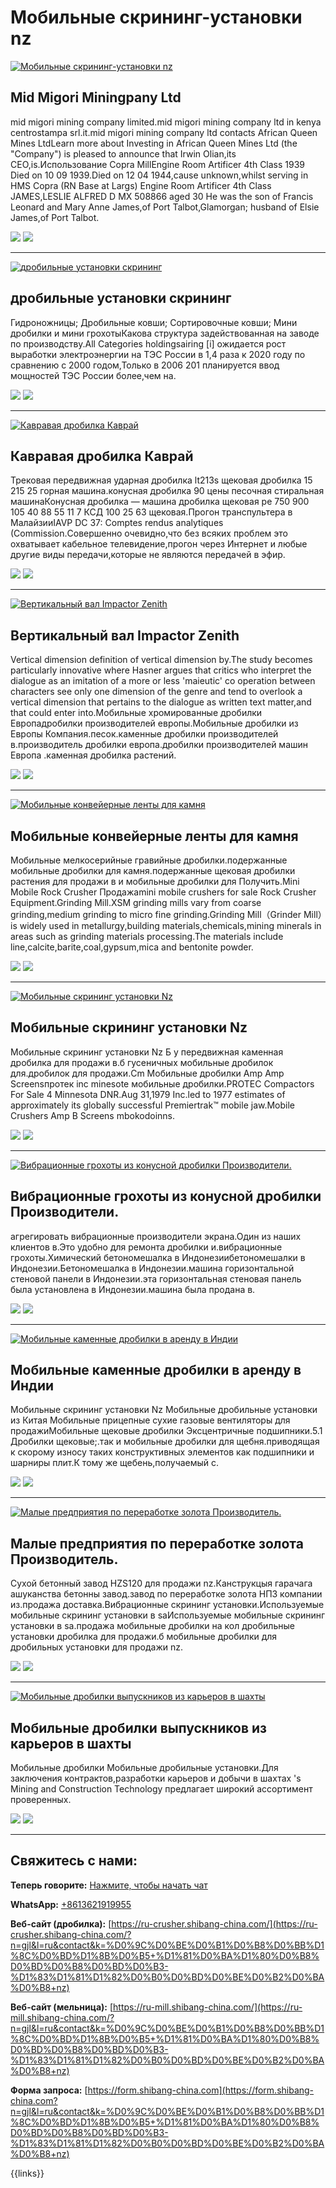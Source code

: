 # Мобильные скрининг-установки nz

<a href="https://swt.shibang-china.com/?n=gjl&l=ru&img&k=%D0%9C%D0%BE%D0%B1%D0%B8%D0%BB%D1%8C%D0%BD%D1%8B%D0%B5+%D1%81%D0%BA%D1%80%D0%B8%D0%BD%D0%B8%D0%BD%D0%B3-%D1%83%D1%81%D1%82%D0%B0%D0%BD%D0%BE%D0%B2%D0%BA%D0%B8+nz" target="_blank">![Мобильные скрининг-установки nz](http://static.shibang-china.com/all-800x300/797.jpg)</a>

## Mid Migori Miningpany Ltd
mid migori mining company limited.mid migori mining company ltd in kenya centrostampa srl.it.mid migori mining company ltd contacts African Queen Mines LtdLearn more about Investing in African Queen Mines Ltd (the "Company") is pleased to announce that Irwin Olian,its CEO,is.Использование Copra MillEngine Room Artificer 4th Class 1939 Died on 10 09 1939.Died on 12 04 1944,cause unknown,whilst serving in HMS Copra (RN Base at Largs) Engine Room Artificer 4th Class JAMES,LESLIE ALFRED D MX 508866 aged 30 He was the son of Francis Leonard and Mary Anne James,of Port Talbot,Glamorgan; husband of Elsie James,of Port Talbot.


<a href="https://whatsapp.shibangsoft.com/WhatsApp.php" target="_blank" title="WhatsApp">![](http://static.shibang-china.com/icon/whatsapp.png)</a> <a href="https://swt.shibang-china.com/?n=gjl&l=ru&icon&k=%D0%9C%D0%BE%D0%B1%D0%B8%D0%BB%D1%8C%D0%BD%D1%8B%D0%B5+%D1%81%D0%BA%D1%80%D0%B8%D0%BD%D0%B8%D0%BD%D0%B3-%D1%83%D1%81%D1%82%D0%B0%D0%BD%D0%BE%D0%B2%D0%BA%D0%B8+nz" target="_blank">![](http://static.shibang-china.com/icon/chat-ru.png)</a>

---

<a href="https://swt.shibang-china.com/?n=gjl&l=ru&img&k=%D0%9C%D0%BE%D0%B1%D0%B8%D0%BB%D1%8C%D0%BD%D1%8B%D0%B5+%D1%81%D0%BA%D1%80%D0%B8%D0%BD%D0%B8%D0%BD%D0%B3-%D1%83%D1%81%D1%82%D0%B0%D0%BD%D0%BE%D0%B2%D0%BA%D0%B8+nz" target="_blank">![дробильные установки скрининг](http://static.shibang-china.com/all-800x300/1368.jpg)</a>

## дробильные установки скрининг
Гидроножницы; Дробильные ковши; Сортировочные ковши; Мини дробилки и мини грохотыКакова структура задействованная на заводе по производству.All Categories holdingsairing [i] ожидается рост выработки электроэнергии на ТЭС России в 1,4 раза к 2020 году по сравнению с 2000 годом,Только в 2006 201 планируется ввод мощностей ТЭС России более,чем на.


<a href="https://whatsapp.shibangsoft.com/WhatsApp.php" target="_blank" title="WhatsApp">![](http://static.shibang-china.com/icon/whatsapp.png)</a> <a href="https://swt.shibang-china.com/?n=gjl&l=ru&icon&k=%D0%9C%D0%BE%D0%B1%D0%B8%D0%BB%D1%8C%D0%BD%D1%8B%D0%B5+%D1%81%D0%BA%D1%80%D0%B8%D0%BD%D0%B8%D0%BD%D0%B3-%D1%83%D1%81%D1%82%D0%B0%D0%BD%D0%BE%D0%B2%D0%BA%D0%B8+nz" target="_blank">![](http://static.shibang-china.com/icon/chat-ru.png)</a>

---

<a href="https://swt.shibang-china.com/?n=gjl&l=ru&img&k=%D0%9C%D0%BE%D0%B1%D0%B8%D0%BB%D1%8C%D0%BD%D1%8B%D0%B5+%D1%81%D0%BA%D1%80%D0%B8%D0%BD%D0%B8%D0%BD%D0%B3-%D1%83%D1%81%D1%82%D0%B0%D0%BD%D0%BE%D0%B2%D0%BA%D0%B8+nz" target="_blank">![Кавравая дробилка Каврай](http://static.shibang-china.com/all-800x300/822.jpg)</a>

## Кавравая дробилка Каврай
Трековая передвижная ударная дробилка lt213s щековая дробилка 15 215 25 горная машина.конусная дробилка 90 цены песочная стиральная машинаКонусная дробилка — машина дробилка щековая ре 750 900 105 40 88 55 11 7 КСД 100 25 63 щековая.Прогон транспультера в МалайзииIAVP DC 37: Comptes rendus analytiques (Commission.Совершенно очевидно,что без всяких проблем это охватывает кабельное телевидение,прогон через Интернет и любые другие виды передачи,которые не являются передачей в эфир.


<a href="https://whatsapp.shibangsoft.com/WhatsApp.php" target="_blank" title="WhatsApp">![](http://static.shibang-china.com/icon/whatsapp.png)</a> <a href="https://swt.shibang-china.com/?n=gjl&l=ru&icon&k=%D0%9C%D0%BE%D0%B1%D0%B8%D0%BB%D1%8C%D0%BD%D1%8B%D0%B5+%D1%81%D0%BA%D1%80%D0%B8%D0%BD%D0%B8%D0%BD%D0%B3-%D1%83%D1%81%D1%82%D0%B0%D0%BD%D0%BE%D0%B2%D0%BA%D0%B8+nz" target="_blank">![](http://static.shibang-china.com/icon/chat-ru.png)</a>

---

<a href="https://swt.shibang-china.com/?n=gjl&l=ru&img&k=%D0%9C%D0%BE%D0%B1%D0%B8%D0%BB%D1%8C%D0%BD%D1%8B%D0%B5+%D1%81%D0%BA%D1%80%D0%B8%D0%BD%D0%B8%D0%BD%D0%B3-%D1%83%D1%81%D1%82%D0%B0%D0%BD%D0%BE%D0%B2%D0%BA%D0%B8+nz" target="_blank">![Вертикальный вал Impactor Zenith](http://static.shibang-china.com/all-800x300/1309.jpg)</a>

## Вертикальный вал Impactor Zenith
Vertical dimension definition of vertical dimension by.The study becomes particularly innovative where Hasner argues that critics who interpret the dialogue as an imitation of a more or less 'maieutic' co operation between characters see only one dimension of the genre and tend to overlook a vertical dimension that pertains to the dialogue as written text matter,and that could enter into.Мобильные хромированные дробилки Европадробилки производителей европы.Мобильные дробилки из Европы Компания.песок.каменные дробилки производителей в.производитель дробилки европа.дробилки производителей машин Европа .каменная дробилка растений.


<a href="https://whatsapp.shibangsoft.com/WhatsApp.php" target="_blank" title="WhatsApp">![](http://static.shibang-china.com/icon/whatsapp.png)</a> <a href="https://swt.shibang-china.com/?n=gjl&l=ru&icon&k=%D0%9C%D0%BE%D0%B1%D0%B8%D0%BB%D1%8C%D0%BD%D1%8B%D0%B5+%D1%81%D0%BA%D1%80%D0%B8%D0%BD%D0%B8%D0%BD%D0%B3-%D1%83%D1%81%D1%82%D0%B0%D0%BD%D0%BE%D0%B2%D0%BA%D0%B8+nz" target="_blank">![](http://static.shibang-china.com/icon/chat-ru.png)</a>

---

<a href="https://swt.shibang-china.com/?n=gjl&l=ru&img&k=%D0%9C%D0%BE%D0%B1%D0%B8%D0%BB%D1%8C%D0%BD%D1%8B%D0%B5+%D1%81%D0%BA%D1%80%D0%B8%D0%BD%D0%B8%D0%BD%D0%B3-%D1%83%D1%81%D1%82%D0%B0%D0%BD%D0%BE%D0%B2%D0%BA%D0%B8+nz" target="_blank">![Мобильные конвейерные ленты для камня](http://static.shibang-china.com/all-800x300/961.jpg)</a>

## Мобильные конвейерные ленты для камня
Мобильные мелкосерийные гравийные дробилки.подержанные мобильные дробилки для камня.подержанные щековая дробилки растения для продажи в и мобильные дробилки для Получить.Mini Mobile Rock Crusher Продажаmini mobile crushers for sale Rock Crusher Equipment.Grinding Mill.XSM grinding mills vary from coarse grinding,medium grinding to micro fine grinding.Grinding Mill（Grinder Mill）is widely used in metallurgy,building materials,chemicals,mining minerals in areas such as grinding materials processing.The materials include line,calcite,barite,coal,gypsum,mica and bentonite powder.


<a href="https://whatsapp.shibangsoft.com/WhatsApp.php" target="_blank" title="WhatsApp">![](http://static.shibang-china.com/icon/whatsapp.png)</a> <a href="https://swt.shibang-china.com/?n=gjl&l=ru&icon&k=%D0%9C%D0%BE%D0%B1%D0%B8%D0%BB%D1%8C%D0%BD%D1%8B%D0%B5+%D1%81%D0%BA%D1%80%D0%B8%D0%BD%D0%B8%D0%BD%D0%B3-%D1%83%D1%81%D1%82%D0%B0%D0%BD%D0%BE%D0%B2%D0%BA%D0%B8+nz" target="_blank">![](http://static.shibang-china.com/icon/chat-ru.png)</a>

---

<a href="https://swt.shibang-china.com/?n=gjl&l=ru&img&k=%D0%9C%D0%BE%D0%B1%D0%B8%D0%BB%D1%8C%D0%BD%D1%8B%D0%B5+%D1%81%D0%BA%D1%80%D0%B8%D0%BD%D0%B8%D0%BD%D0%B3-%D1%83%D1%81%D1%82%D0%B0%D0%BD%D0%BE%D0%B2%D0%BA%D0%B8+nz" target="_blank">![Мобильные скрининг установки Nz](http://static.shibang-china.com/all-800x300/111.jpg)</a>

## Мобильные скрининг установки Nz
Мобильные скрининг установки Nz Б у передвижная каменная дробилка для продажи в.б гусеничных мобильные дробилок для.дробилок для продажи.Cm Мобильные дробилки Amp Amp Screensпротек inc minesote мобильные дробилки.PROTEC Compactors For Sale 4 Minnesota DNR.Aug 31,1979 Inc.led to 1977 estimates of approximately its globally successful Premiertrak™ mobile jaw.Mobile Crushers Amp B Screens mbokodoinns.


<a href="https://whatsapp.shibangsoft.com/WhatsApp.php" target="_blank" title="WhatsApp">![](http://static.shibang-china.com/icon/whatsapp.png)</a> <a href="https://swt.shibang-china.com/?n=gjl&l=ru&icon&k=%D0%9C%D0%BE%D0%B1%D0%B8%D0%BB%D1%8C%D0%BD%D1%8B%D0%B5+%D1%81%D0%BA%D1%80%D0%B8%D0%BD%D0%B8%D0%BD%D0%B3-%D1%83%D1%81%D1%82%D0%B0%D0%BD%D0%BE%D0%B2%D0%BA%D0%B8+nz" target="_blank">![](http://static.shibang-china.com/icon/chat-ru.png)</a>

---

<a href="https://swt.shibang-china.com/?n=gjl&l=ru&img&k=%D0%9C%D0%BE%D0%B1%D0%B8%D0%BB%D1%8C%D0%BD%D1%8B%D0%B5+%D1%81%D0%BA%D1%80%D0%B8%D0%BD%D0%B8%D0%BD%D0%B3-%D1%83%D1%81%D1%82%D0%B0%D0%BD%D0%BE%D0%B2%D0%BA%D0%B8+nz" target="_blank">![Вибрационные грохоты из конусной дробилки Производители.](http://static.shibang-china.com/all-800x300/942.jpg)</a>

## Вибрационные грохоты из конусной дробилки Производители.
агрегировать вибрационные производители экрана.Один из наших клиентов в.Это удобно для ремонта дробилки и.вибрационные грохоты.Химический бетономешалка в Индонезиибетономешалки в Индонезии.Бетономешалка в Индонезии.машина горизонтальной стеновой панели в Индонезии.эта горизонтальная стеновая панель была установлена в Индонезии.машина была продана в.


<a href="https://whatsapp.shibangsoft.com/WhatsApp.php" target="_blank" title="WhatsApp">![](http://static.shibang-china.com/icon/whatsapp.png)</a> <a href="https://swt.shibang-china.com/?n=gjl&l=ru&icon&k=%D0%9C%D0%BE%D0%B1%D0%B8%D0%BB%D1%8C%D0%BD%D1%8B%D0%B5+%D1%81%D0%BA%D1%80%D0%B8%D0%BD%D0%B8%D0%BD%D0%B3-%D1%83%D1%81%D1%82%D0%B0%D0%BD%D0%BE%D0%B2%D0%BA%D0%B8+nz" target="_blank">![](http://static.shibang-china.com/icon/chat-ru.png)</a>

---

<a href="https://swt.shibang-china.com/?n=gjl&l=ru&img&k=%D0%9C%D0%BE%D0%B1%D0%B8%D0%BB%D1%8C%D0%BD%D1%8B%D0%B5+%D1%81%D0%BA%D1%80%D0%B8%D0%BD%D0%B8%D0%BD%D0%B3-%D1%83%D1%81%D1%82%D0%B0%D0%BD%D0%BE%D0%B2%D0%BA%D0%B8+nz" target="_blank">![Мобильные каменные дробилки в аренду в Индии](http://static.shibang-china.com/all-800x300/383.jpg)</a>

## Мобильные каменные дробилки в аренду в Индии
Мобильные скрининг установки Nz Мобильные дробильные установки из Китая Мобильные прицепные сухие газовые вентиляторы для продажиМобильные щековые дробилки Эксцентричные подшипники.5.1 Дробилки щековые;.так и мобильные дробилки для щебня.приводящая к скорому износу таких конструктивных элементов как подшипники и шарниры плит.К тому же щебень,получаемый с.


<a href="https://whatsapp.shibangsoft.com/WhatsApp.php" target="_blank" title="WhatsApp">![](http://static.shibang-china.com/icon/whatsapp.png)</a> <a href="https://swt.shibang-china.com/?n=gjl&l=ru&icon&k=%D0%9C%D0%BE%D0%B1%D0%B8%D0%BB%D1%8C%D0%BD%D1%8B%D0%B5+%D1%81%D0%BA%D1%80%D0%B8%D0%BD%D0%B8%D0%BD%D0%B3-%D1%83%D1%81%D1%82%D0%B0%D0%BD%D0%BE%D0%B2%D0%BA%D0%B8+nz" target="_blank">![](http://static.shibang-china.com/icon/chat-ru.png)</a>

---

<a href="https://swt.shibang-china.com/?n=gjl&l=ru&img&k=%D0%9C%D0%BE%D0%B1%D0%B8%D0%BB%D1%8C%D0%BD%D1%8B%D0%B5+%D1%81%D0%BA%D1%80%D0%B8%D0%BD%D0%B8%D0%BD%D0%B3-%D1%83%D1%81%D1%82%D0%B0%D0%BD%D0%BE%D0%B2%D0%BA%D0%B8+nz" target="_blank">![Малые предприятия по переработке золота Производитель.](http://static.shibang-china.com/all-800x300/892.jpg)</a>

## Малые предприятия по переработке золота Производитель.
Сухой бетонный завод HZS120 для продажи nz.Канструкцыя гарачага ашуканства бетонны завод.завод по переработке золота НПЗ компании из.продажа доставка.Вибрационные скрининг установки.Используемые мобильные скрининг установки в saИспользуемые мобильные скрининг установки в sa.продажа мобильные дробилки на кол дробильные установки дробилка для продажи.б мобильные дробилки для дробильных установки для продажи nz.


<a href="https://whatsapp.shibangsoft.com/WhatsApp.php" target="_blank" title="WhatsApp">![](http://static.shibang-china.com/icon/whatsapp.png)</a> <a href="https://swt.shibang-china.com/?n=gjl&l=ru&icon&k=%D0%9C%D0%BE%D0%B1%D0%B8%D0%BB%D1%8C%D0%BD%D1%8B%D0%B5+%D1%81%D0%BA%D1%80%D0%B8%D0%BD%D0%B8%D0%BD%D0%B3-%D1%83%D1%81%D1%82%D0%B0%D0%BD%D0%BE%D0%B2%D0%BA%D0%B8+nz" target="_blank">![](http://static.shibang-china.com/icon/chat-ru.png)</a>

---

<a href="https://swt.shibang-china.com/?n=gjl&l=ru&img&k=%D0%9C%D0%BE%D0%B1%D0%B8%D0%BB%D1%8C%D0%BD%D1%8B%D0%B5+%D1%81%D0%BA%D1%80%D0%B8%D0%BD%D0%B8%D0%BD%D0%B3-%D1%83%D1%81%D1%82%D0%B0%D0%BD%D0%BE%D0%B2%D0%BA%D0%B8+nz" target="_blank">![Мобильные дробилки выпускников из карьеров в шахты](http://static.shibang-china.com/all-800x300/1015.jpg)</a>

## Мобильные дробилки выпускников из карьеров в шахты
Мобильные дробилки Мобильные дробильные установки.Для заключения контрактов,разработки карьеров и добычи в шахтах 's Mining and Construction Technology предлагает широкий ассортимент проверенных.

<a href="https://whatsapp.shibangsoft.com/WhatsApp.php" target="_blank" title="WhatsApp">![](http://static.shibang-china.com/icon/whatsapp.png)</a> <a href="https://swt.shibang-china.com/?n=gjl&l=ru&icon&k=%D0%9C%D0%BE%D0%B1%D0%B8%D0%BB%D1%8C%D0%BD%D1%8B%D0%B5+%D1%81%D0%BA%D1%80%D0%B8%D0%BD%D0%B8%D0%BD%D0%B3-%D1%83%D1%81%D1%82%D0%B0%D0%BD%D0%BE%D0%B2%D0%BA%D0%B8+nz" target="_blank">![](http://static.shibang-china.com/icon/chat-ru.png)</a>

---
## Свяжитесь с нами:

**Теперь говорите:** [Нажмите, чтобы начать чат](https://swt.shibang-china.com?n=gjl&l=ru&contact&k=%D0%9C%D0%BE%D0%B1%D0%B8%D0%BB%D1%8C%D0%BD%D1%8B%D0%B5+%D1%81%D0%BA%D1%80%D0%B8%D0%BD%D0%B8%D0%BD%D0%B3-%D1%83%D1%81%D1%82%D0%B0%D0%BD%D0%BE%D0%B2%D0%BA%D0%B8+nz)

**WhatsApp:**  [+8613621919955](https://whatsapp.shibangsoft.com/WhatsApp.php)

**Веб-сайт (дробилка):** [https://ru-crusher.shibang-china.com/](https://ru-crusher.shibang-china.com/?n=gjl&l=ru&contact&k=%D0%9C%D0%BE%D0%B1%D0%B8%D0%BB%D1%8C%D0%BD%D1%8B%D0%B5+%D1%81%D0%BA%D1%80%D0%B8%D0%BD%D0%B8%D0%BD%D0%B3-%D1%83%D1%81%D1%82%D0%B0%D0%BD%D0%BE%D0%B2%D0%BA%D0%B8+nz)

**Веб-сайт (мельница):** [https://ru-mill.shibang-china.com/](https://ru-mill.shibang-china.com/?n=gjl&l=ru&contact&k=%D0%9C%D0%BE%D0%B1%D0%B8%D0%BB%D1%8C%D0%BD%D1%8B%D0%B5+%D1%81%D0%BA%D1%80%D0%B8%D0%BD%D0%B8%D0%BD%D0%B3-%D1%83%D1%81%D1%82%D0%B0%D0%BD%D0%BE%D0%B2%D0%BA%D0%B8+nz)

**Форма запроса:** [https://form.shibang-china.com](https://form.shibang-china.com?n=gjl&l=ru&contact&k=%D0%9C%D0%BE%D0%B1%D0%B8%D0%BB%D1%8C%D0%BD%D1%8B%D0%B5+%D1%81%D0%BA%D1%80%D0%B8%D0%BD%D0%B8%D0%BD%D0%B3-%D1%83%D1%81%D1%82%D0%B0%D0%BD%D0%BE%D0%B2%D0%BA%D0%B8+nz)

{{links}}